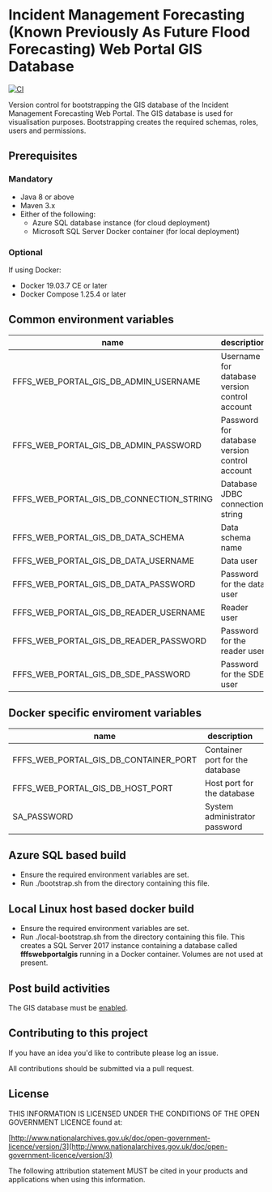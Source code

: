 # Incident Management Forecasting (Known Previously As Future Flood Forecasting) Web Portal GIS Database

[![CI](https://github.com/DEFRA/future-flood-forecasting-web-portal-gis/actions/workflows/ci.yml/badge.svg)](https://github.com/DEFRA/future-flood-forecasting-web-portal-gis/actions/workflows/ci.yml)

Version control for bootstrapping the GIS database of the Incident Management Forecasting Web Portal. The GIS database is used for visualisation purposes. Bootstrapping creates the required schemas, roles, users and permissions.

## Prerequisites

### Mandatory

* Java 8 or above
* Maven 3.x
* Either of the following:
  * Azure SQL database instance (for cloud deployment)
  * Microsoft SQL Server Docker container (for local deployment)

### Optional

If using Docker:

* Docker 19.03.7 CE or later
* Docker Compose 1.25.4 or later

## Common environment variables

| name                                           | description                                           | required | default | valid       |
|------------------------------------------------|-------------------------------------------------------|----------|---------|-------------|
| FFFS_WEB_PORTAL_GIS_DB_ADMIN_USERNAME          | Username for database version control account         | yes      |         |             |
| FFFS_WEB_PORTAL_GIS_DB_ADMIN_PASSWORD          | Password for database version control account         | yes      |         |             |
| FFFS_WEB_PORTAL_GIS_DB_CONNECTION_STRING       | Database JDBC connection string                       | yes      |         |             |
| FFFS_WEB_PORTAL_GIS_DB_DATA_SCHEMA             | Data schema name                                      | yes      |         |             |
| FFFS_WEB_PORTAL_GIS_DB_DATA_USERNAME           | Data user                                             | yes      |         |             |
| FFFS_WEB_PORTAL_GIS_DB_DATA_PASSWORD           | Password for the data user                            | yes      |         |             |
| FFFS_WEB_PORTAL_GIS_DB_READER_USERNAME         | Reader user                                           | yes      |         |             |
| FFFS_WEB_PORTAL_GIS_DB_READER_PASSWORD         | Password for the reader user                          | yes      |         |             |
| FFFS_WEB_PORTAL_GIS_DB_SDE_PASSWORD            | Password for the SDE user                             | yes      |         |             |

## Docker specific enviroment variables

| name                                           | description                                           | required | default | valid       |
|------------------------------------------------|-------------------------------------------------------|----------|---------|-------------|
| FFFS_WEB_PORTAL_GIS_DB_CONTAINER_PORT          | Container port for the database                       | no       | 1433    |             |
| FFFS_WEB_PORTAL_GIS_DB_HOST_PORT               | Host port for the database                            | no       | 1433    |             |
| SA_PASSWORD                                    | System administrator password                         | yes      |         |             |

## Azure SQL based build

* Ensure the required environment variables are set.
* Run ./bootstrap.sh from the directory containing this file.
  
## Local Linux host based docker build

* Ensure the required environment variables are set.
* Run ./local-bootstrap.sh from  the directory containing this file. This creates a SQL Server 2017 instance containing a database called **fffswebportalgis** running in a Docker container. Volumes are not used at present.

## Post build activities

The GIS database must be [enabled](https://desktop.arcgis.com/en/arcmap/10.7/tools/data-management-toolbox/enable-enterprise-geodatabase.htm).

## Contributing to this project

If you have an idea you'd like to contribute please log an issue.

All contributions should be submitted via a pull request.

## License

THIS INFORMATION IS LICENSED UNDER THE CONDITIONS OF THE OPEN GOVERNMENT LICENCE found at:

[http://www.nationalarchives.gov.uk/doc/open-government-licence/version/3](http://www.nationalarchives.gov.uk/doc/open-government-licence/version/3)

The following attribution statement MUST be cited in your products and applications when using this information.
